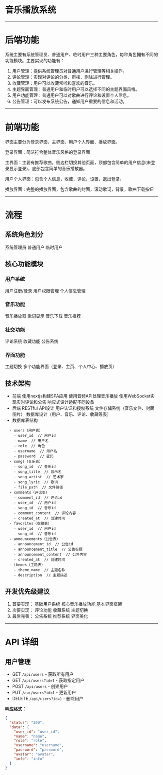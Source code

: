 # 音乐播放系统
--- 

# 后端功能
系统主要有系统管理员、普通用户、临时用户三种主要角色，每种角色拥有不同的功能模块。主要实现的功能有：

1.	用户管理：提供系统管理员对普通用户进行管理等相关操作。
2.	评论管理：实现对评论的分类、审核、删除进行管理。
3.	收藏管理：用户可以收藏常听和喜欢的音乐。
4.	主题界面管理：普通用户和临时用户可以选择不同的主题界面风格。 
5.	用户功能管理：普通用户可以对歌曲进行评论和设置个人信息。
6.	公告管理：可以发布系统公告，通知用户重要的信息和活动。

---

# 前端功能
界面主要分为登录界面、主界面、用户个人界面、播放界面。

登录界面：简洁符合整体音乐风格的登录界面

主界面：主要有推荐歌曲，侧边栏切换其他页面，顶部包含简单的用户信息(未登录显示登录)，底部包含简单的音乐播放器。

用户个人界面：包含个人信息，收藏，评论，设置，退出登录。

播放界面：完整的播放界面，包含歌曲的封面，滚动歌词，背景，歌曲下载按钮

---

# 流程

## 系统角色划分
系统管理员
普通用户
临时用户

## 核心功能模块

### 用户系统
用户注册/登录
用户权限管理
个人信息管理

### 音乐功能
音乐播放器
歌词显示
音乐下载
音乐推荐
### 社交功能
评论系统
收藏功能
公告系统
### 界面功能
主题切换
多个功能界面（登录、主页、个人中心、播放页）

## 技术架构
- 前端
使用nextjs构建SPA应用
使用音频API处理音乐播放
使用WebSocket实现实时评论和公告
响应式设计适配不同设备
- 后端
RESTful API设计
用户认证和授权系统
文件存储系统（音乐文件、封面图片）
数据库设计（用户、音乐、评论、收藏等表）
- 数据库表结构
```
  - users（用户表）
    - user_id  // 用户id
    - name  // 用户名
    - role  // 角色
    - username  // 用户名
    - password  // 密码
  - songs（音乐表）
    - song_id  // 音乐id
    - song_title  // 音乐名
    - song_artist  // 艺术家
    - song_lyric  // 歌词
    - file_path  // 文件路径
  - comments（评论表）
    - comment_id  // 评论id
    - user_id  // 用户id
    - song_id  // 音乐id
    - comment_content  // 评论内容
    - created_at  // 创建时间
  - favorites（收藏表）
    - user_id  // 用户id
    - song_id  // 音乐id
  - announcements（公告表）
    - announcement_id  // 公告id
    - announcement_title  // 公告标题
    - announcement_content  // 公告内容
    - created_at  // 创建时间
  - themes（主题表）
    - theme_name  // 主题名称
    - description  // 主题描述
``` 
## 开发优先级建议
1. 首要实现：
基础用户系统
核心音乐播放功能
基本界面框架
2. 次要实现：
评论功能
收藏系统
主题切换
3. 最后完善：
公告系统
推荐系统
界面美化

--- 

# API 详细

## 用户管理

- GET `/api/users` - 获取所有用户
- GET `/api/users?id=1` - 获取指定用户
- POST `/api/users` - 创建用户
- PUT `/api/users?id=1` - 更新用户
- DELETE `/api/users?id=1` - 删除用户

**响应格式：**
```json
{
  "status": "200",
  "data": {
    "user_id": "user_id",
    "name": "name",
    "role": "role",
    "username": "username",
    "password": "password",
    "avatar": "avatar",
    "info": "info"
  }
}
```
